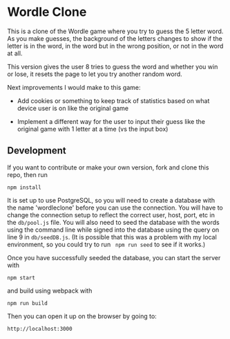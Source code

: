 # Wordle Clone

This is a clone of the Wordle game where you try to guess the 5 letter word. As you make guesses, the background of the letters changes to show if the letter is in the word, in the word but in the wrong position, or not in the word at all.

This version gives the user 8 tries to guess the word and whether you win or lose, it resets the page to let you try another random word.

Next improvements I would make to this game:

- Add cookies or something to keep track of statistics based on what device user is on like the original game

- Implement a different way for the user to input their guess like the original game with 1 letter at a time (vs the input box)

## Development

If you want to contribute or make your own version, fork and clone this repo, then run

```npm install```

It is set up to use PostgreSQL, so you will need to create a database with the name 'wordleclone' before you can use the connection. You will have to change the connection setup to reflect the correct user, host, port, etc in the ```db/pool.js``` file. You will also need to seed the database with the words using the command line while signed into the database using the query on line 9 in ```db/seedDB.js```. (It is possible that this was a problem with my local environment, so you could try to run ``` npm run seed``` to see if it works.)

Once you have successfully seeded the database, you can start the server with

```npm start```

and build using webpack with

```npm run build```

Then you can open it up on the browser by going to:

```http://localhost:3000```
